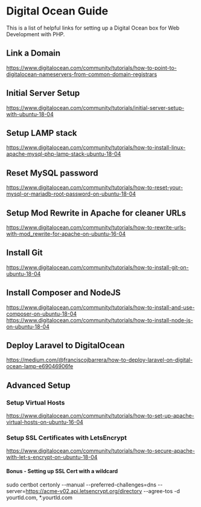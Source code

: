 # Digital Ocean Guide
This is a list of helpful links for setting up a Digital Ocean box for Web Development with PHP.

## Link a Domain
https://www.digitalocean.com/community/tutorials/how-to-point-to-digitalocean-nameservers-from-common-domain-registrars

## Initial Server Setup
https://www.digitalocean.com/community/tutorials/initial-server-setup-with-ubuntu-18-04

## Setup LAMP stack
https://www.digitalocean.com/community/tutorials/how-to-install-linux-apache-mysql-php-lamp-stack-ubuntu-18-04

## Reset MySQL password
https://www.digitalocean.com/community/tutorials/how-to-reset-your-mysql-or-mariadb-root-password-on-ubuntu-18-04

## Setup Mod Rewrite in Apache for cleaner URLs
https://www.digitalocean.com/community/tutorials/how-to-rewrite-urls-with-mod_rewrite-for-apache-on-ubuntu-16-04

## Install Git
https://www.digitalocean.com/community/tutorials/how-to-install-git-on-ubuntu-18-04

## Install Composer and NodeJS
https://www.digitalocean.com/community/tutorials/how-to-install-and-use-composer-on-ubuntu-18-04
https://www.digitalocean.com/community/tutorials/how-to-install-node-js-on-ubuntu-18-04

## Deploy Laravel to DigitalOcean
https://medium.com/@franciscojbarrera/how-to-deploy-laravel-on-digital-ocean-lamp-e69046906fe


## Advanced Setup

### Setup Virtual Hosts
https://www.digitalocean.com/community/tutorials/how-to-set-up-apache-virtual-hosts-on-ubuntu-16-04

### Setup SSL Certificates with LetsEncrypt
https://www.digitalocean.com/community/tutorials/how-to-secure-apache-with-let-s-encrypt-on-ubuntu-18-04


#### Bonus - Setting up SSL Cert with a wildcard
sudo certbot certonly --manual --preferred-challenges=dns --server=https://acme-v02.api.letsencrypt.org/directory --agree-tos -d yourtld.com, *.yourtld.com
